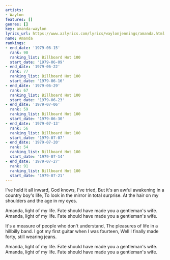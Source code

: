 ```yaml
---
artists:
- Waylon
features: []
genres: []
key: amanda-waylon
lyrics_url: https://www.azlyrics.com/lyrics/waylonjennings/amanda.html
name: Amanda
rankings:
- end_date: '1979-06-15'
  rank: 90
  ranking_list: Billboard Hot 100
  start_date: '1979-06-09'
- end_date: '1979-06-22'
  rank: 77
  ranking_list: Billboard Hot 100
  start_date: '1979-06-16'
- end_date: '1979-06-29'
  rank: 67
  ranking_list: Billboard Hot 100
  start_date: '1979-06-23'
- end_date: '1979-07-06'
  rank: 59
  ranking_list: Billboard Hot 100
  start_date: '1979-06-30'
- end_date: '1979-07-13'
  rank: 56
  ranking_list: Billboard Hot 100
  start_date: '1979-07-07'
- end_date: '1979-07-20'
  rank: 54
  ranking_list: Billboard Hot 100
  start_date: '1979-07-14'
- end_date: '1979-07-27'
  rank: 91
  ranking_list: Billboard Hot 100
  start_date: '1979-07-21'
---
```


I've held it all inward, God knows, I've tried,
But it's an awful awakening in a country boy's life,
To look in the mirror in total surprise.
At the hair on my shoulders and the age in my eyes. 

Amanda, light of my life.
Fate should have made you a gentleman's wife.
Amanda, light of my life. 
Fate should have made you a gentleman's wife.

It's a measure of people who don't understand,
The pleasures of life in a hillbilly band.
I got my first guitar when I was fourteen, 
Well I finally made forty, still wearing jeans.

Amanda, light of my life.
Fate should have made you a gentleman's wife.
Amanda, light of my life. 
Fate should have made you a gentleman's wife.



